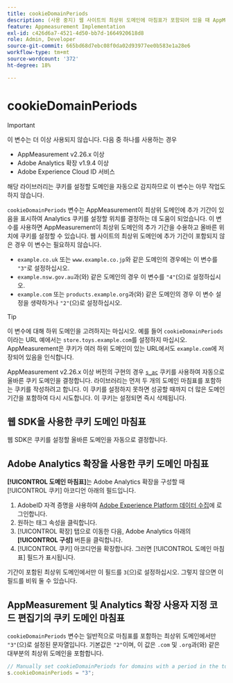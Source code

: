 ```yaml
---
title: cookieDomainPeriods
description: (사용 중지) 웹 사이트의 최상위 도메인에 마침표가 포함되어 있을 때 AppMeasurement이 쿠키를 저장할 위치를 결정하는 데 도움이 됩니다.
feature: Appmeasurement Implementation
exl-id: c426d6a7-4521-4d50-bb7d-1664920618d8
role: Admin, Developer
source-git-commit: 665bd68d7ebc08f0da02d93977ee0b583e1a28e6
workflow-type: tm+mt
source-wordcount: '372'
ht-degree: 18%

---
```


# cookieDomainPeriods

>[!IMPORTANT]
>이 변수는 더 이상 사용되지 않습니다. 다음 중 하나를 사용하는 경우
>
>* AppMeasurement v2.26.x 이상
>* Adobe Analytics 확장 v1.9.4 이상
>* Adobe Experience Cloud ID 서비스
>
>해당 라이브러리는 쿠키를 설정할 도메인을 자동으로 감지하므로 이 변수는 아무 작업도 하지 않습니다.

`cookieDomainPeriods` 변수는 AppMeasurement이 최상위 도메인에 추가 기간이 있음을 표시하여 Analytics 쿠키를 설정할 위치를 결정하는 데 도움이 되었습니다. 이 변수를 사용하면 AppMeasurement이 최상위 도메인의 추가 기간을 수용하고 올바른 위치에 쿠키를 설정할 수 있습니다. 웹 사이트의 최상위 도메인에 추가 기간이 포함되지 않은 경우 이 변수는 필요하지 않습니다.

* `example.co.uk` 또는 `www.example.co.jp`와 같은 도메인의 경우에는 이 변수를 `"3"`로 설정하십시오.
* `example.nsw.gov.au`과(와) 같은 도메인의 경우 이 변수를 `"4"`(으)로 설정하십시오.
* `example.com` 또는 `products.example.org`과(와) 같은 도메인의 경우 이 변수 설정을 생략하거나 `"2"`(으)로 설정하십시오.

>[!TIP]
>
>이 변수에 대해 하위 도메인을 고려하지는 마십시오. 예를 들어 `cookieDomainPeriods`이라는 URL 예에서는 `store.toys.example.com`를 설정하지 마십시오. AppMeasurement은 쿠키가 여러 하위 도메인이 있는 URL에서도 `example.com`에 저장되어 있음을 인식합니다.

AppMeasurement v2.26.x 이상 버전의 구현의 경우 [`s_ac`](https://experienceleague.adobe.com/en/docs/core-services/interface/data-collection/cookies/analytics) 쿠키를 사용하여 자동으로 올바른 쿠키 도메인을 결정합니다. 라이브러리는 먼저 두 개의 도메인 마침표를 포함하는 쿠키를 작성하려고 합니다. 이 쿠키를 설정하지 못하면 성공할 때까지 더 많은 도메인 기간을 포함하여 다시 시도합니다. 이 쿠키는 설정되면 즉시 삭제됩니다.

## 웹 SDK을 사용한 쿠키 도메인 마침표

웹 SDK은 쿠키를 설정할 올바른 도메인을 자동으로 결정합니다.

## Adobe Analytics 확장을 사용한 쿠키 도메인 마침표

**[!UICONTROL 도메인 마침표]**&#x200B;는 Adobe Analytics 확장을 구성할 때 [!UICONTROL 쿠키] 아코디언 아래의 필드입니다.

1. AdobeID 자격 증명을 사용하여 [Adobe Experience Platform 데이터 수집](https://experience.adobe.com/data-collection)에 로그인합니다.
1. 원하는 태그 속성을 클릭합니다.
1. [!UICONTROL 확장] 탭으로 이동한 다음, Adobe Analytics 아래의 **[!UICONTROL 구성]** 버튼을 클릭합니다.
1. [!UICONTROL 쿠키] 아코디언을 확장합니다. 그러면 [!UICONTROL 도메인 마침표] 필드가 표시됩니다.

기간이 포함된 최상위 도메인에서만 이 필드를 `3`(으)로 설정하십시오. 그렇지 않으면 이 필드를 비워 둘 수 있습니다.

## AppMeasurement 및 Analytics 확장 사용자 지정 코드 편집기의 쿠키 도메인 마침표

`cookieDomainPeriods` 변수는 일반적으로 마침표를 포함하는 최상위 도메인에서만 `"3"`(으)로 설정된 문자열입니다. 기본값은 `"2"`이며, 이 값은 `.com` 및 `.org`과(와) 같은 대부분의 최상위 도메인을 포함합니다.

```js
// Manually set cookieDomainPeriods for domains with a period in the top-level domain, such as www.example.co.uk
s.cookieDomainPeriods = "3";
```
